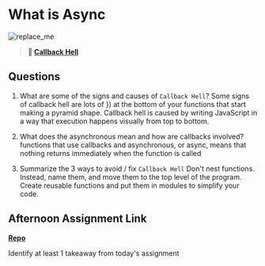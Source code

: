 # What is Async

![replace_me](https://codeworks.blob.core.windows.net/public/assets/img/illustrations/placeholder.svg)

> **📖 [Callback Hell](https://codeworksacademy.com/fs-student-guide/resources/wk4/01-Callbacks)**

## Questions

1. What are some of the signs and causes of `Callback Hell`?
   Some signs of callback hell are lots of }) at the bottom of your functions that start making a pyramid shape. Callback hell is caused by writing JavaScript in a way that execution happens visually from top to bottom.

2. What does the asynchronous mean and how are callbacks involved?
   functions that use callbacks and asynchronous, or async, means that nothing returns immediately when the function is called

3. Summarize the 3 ways to avoid / fix `Callback Hell`
   Don't nest functions. Instead, name them, and move them to the top level of the program. Create reusable functions and put them in modules to simplify your code.

## Afternoon Assignment Link

**[Repo](https://github.com/TobyComon/<ASSIGNMENT_REPO>)**

Identify at least 1 takeaway from today's assignment
